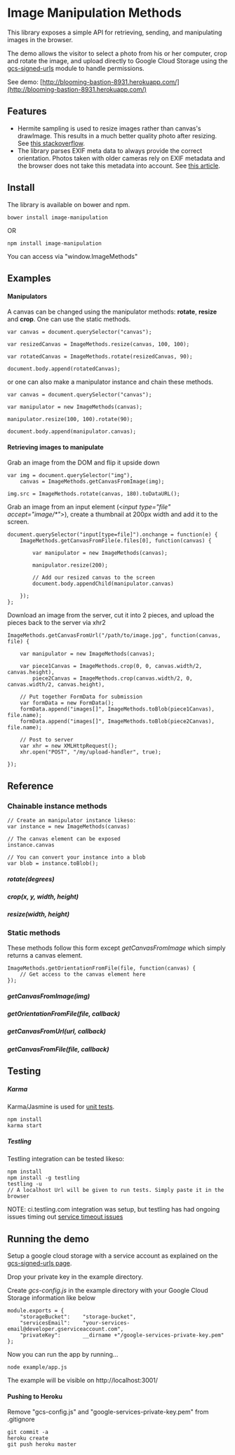 # Image Manipulation Methods

This library exposes a simple API for retrieving, sending, and manipulating images in the browser. 

The demo allows the visitor to select a photo from his or her computer, crop and rotate the image, and upload directly to Google Cloud Storage using the [gcs-signed-urls](https://github.com/sfarthin/nodejs-google-cloud-storage) module to handle permissions.

See demo: [http://blooming-bastion-8931.herokuapp.com/](http://blooming-bastion-8931.herokuapp.com/)

## Features

- Hermite sampling is used to resize images rather than canvas's drawImage. This results in a much better quality photo after resizing. See [this stackoverflow](http://stackoverflow.com/questions/18922880/html5-canvas-resize-downscale-image-high-quality/19223362#19223362).
- The library parses EXIF meta data to always provide the correct orientation. Photos taken with older cameras rely on EXIF metadata and the browser does not take this metadata into account. See [this article](http://www.daveperrett.com/articles/2012/07/28/exif-orientation-handling-is-a-ghetto/).


## Install
The library is available on bower and npm.

    bower install image-manipulation

OR

    npm install image-manipulation

You can access via "window.ImageMethods"

## Examples

#### Manipulators

A canvas can be changed using the manipulator methods: **rotate**, **resize** and **crop**. One can use the static methods.

	var canvas = document.querySelector("canvas");
	
	var resizedCanvas = ImageMethods.resize(canvas, 100, 100);
	
	var rotatedCanvas = ImageMethods.rotate(resizedCanvas, 90);
	
	document.body.append(rotatedCanvas);

or one can also make a manipulator instance and chain these methods.

	var canvas = document.querySelector("canvas");
	
	var manipulator = new ImageMethods(canvas);
	
	manipulator.resize(100, 100).rotate(90);
	
	document.body.append(manipulator.canvas);

#### Retrieving images to manipulate

Grab an image from the DOM and flip it upside down

	var img = document.querySelector("img"),
		canvas = ImageMethods.getCanvasFromImage(img);
	
	img.src = ImageMethods.rotate(canvas, 180).toDataURL();



Grab an image from an input element (*&lt;input type="file" accept="image/&#42;"&gt;*), create a thumbnail at 200px width and add it to the screen.

	document.querySelector("input[type=file]").onchange = function(e) {
		ImageMethods.getCanvasFromFile(e.files[0], function(canvas) {
			
			var manipulator = new ImageMethods(canvas);
			
			manipulator.resize(200);
			
			// Add our resized canvas to the screen
			document.body.appendChild(manipulator.canvas)
			
		});
	};



Download an image from the server, cut it into 2 pieces, and upload the pieces back to the server via xhr2

	ImageMethods.getCanvasFromUrl("/path/to/image.jpg", function(canvas, file) {
		
		var manipulator = new ImageMethods(canvas);
		
		var piece1Canvas = ImageMethods.crop(0, 0, canvas.width/2, canvas.height),
			piece2Canvas = ImageMethods.crop(canvas.width/2, 0, canvas.width/2, canvas.height),
		
		// Put together FormData for submission
		var formData = new FormData();
		formData.append("images[]", ImageMethods.toBlob(piece1Canvas), file.name);
		formData.append("images[]", ImageMethods.toBlob(piece2Canvas), file.name);
		
		// Post to server
		var xhr = new XMLHttpRequest();
		xhr.open("POST", "/my/upload-handler", true);
		
	});

## Reference

### Chainable instance methods

	// Create an manipulator instance likeso:
	var instance = new ImageMethods(canvas)
	
	// The canvas element can be exposed
	instance.canvas
	
	// You can convert your instance into a blob 
	var blob = instance.toBlob();


##### rotate(degrees)
##### crop(x, y, width, height)
##### resize(width, height)

### Static methods
These methods follow this form except *getCanvasFromImage* which simply returns a canvas element.

	ImageMethods.getOrientationFromFile(file, function(canvas) {
		// Get access to the canvas element here
	});
	
##### getCanvasFromImage(img)
##### getOrientationFromFile(file, callback)
##### getCanvasFromUrl(url, callback)
##### getCanvasFromFile(file, callback)

## Testing

##### Karma

Karma/Jasmine is used for [unit tests](https://github.com/sfarthin/crop-rotate-and-sample-in-browser/blob/master/test/methods.spec.js).

	npm install
	karma start

##### Testling

Testling integration can be tested likeso:

	npm install
	npm install -g testling
	testling -u
	// A localhost Url will be given to run tests. Simply paste it in the browser

NOTE: ci.testling.com integration was setup, but testling has had ongoing issues timing out [service timeout issues](https://github.com/substack/testling/issues/88)

## Running the demo

Setup a google cloud storage with a service account as explained on the [gcs-signed-urls page](https://github.com/sfarthin/nodejs-google-cloud-storage). 

Drop your private key in the example directory.

Create *gcs-config.js* in the example directory with your Google Cloud Storage information like below

	module.exports = {
	    "storageBucket":    "storage-bucket",
	    "servicesEmail":    "your-services-email@developer.gserviceaccount.com",
	    "privateKey":       __dirname +"/google-services-private-key.pem"
	};

Now you can run the app by running...

	node example/app.js
	
The example will be visible on http://localhost:3001/

#### Pushing to Heroku

Remove "gcs-config.js" and "google-services-private-key.pem" from .gitignore

	git commit -a
	heroku create
	git push heroku master
